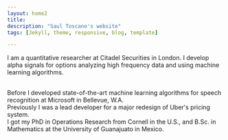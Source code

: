 ```yaml
---
layout: home2
title:
description: "Saul Toscano's website"
tags: [Jekyll, theme, responsive, blog, template]

---
```


I am a quantitative researcher at Citadel Securities in London. I develop alpha signals for options analyzing high frequency data and using machine learning algorithms. 

<br />
Before I developed state-of-the-art machine learning algorithms for speech recognition at Microsoft in Bellevue, W.A. 

<br />
Previously I was a lead developer for a major redesign of Uber's pricing system.


<br />
I got my PhD in Operations Research from Cornell in the U.S., and B.Sc. in Mathematics at the University of Guanajuato in Mexico.








